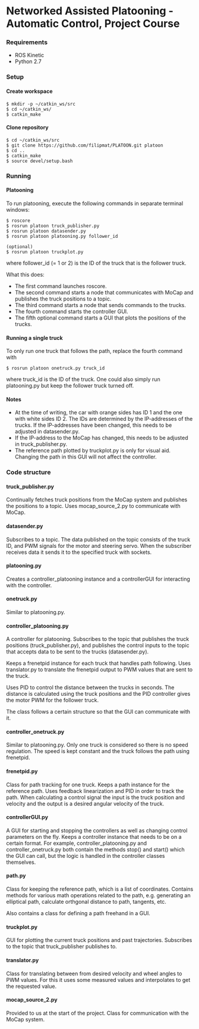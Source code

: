# Networked Assisted Platooning - Automatic Control, Project Course


### Requirements
- ROS Kinetic
- Python 2.7


### Setup

#### Create workspace

	$ mkdir -p ~/catkin_ws/src
	$ cd ~/catkin_ws/
	$ catkin_make

#### Clone repository

	$ cd ~/catkin_ws/src
	$ git clone https://github.com/filipmat/PLATOON.git platoon
	$ cd ..
	$ catkin_make
	$ source devel/setup.bash


### Running

#### Platooning
To run platooning, execute the following commands in separate terminal windows:

	$ roscore
	$ rosrun platoon truck_publisher.py
	$ rosrun platoon datasender.py
	$ rosrun platoon platooning.py follower_id
	
	(optional)
	$ rosrun platoon truckplot.py
where follower_id (= 1 or 2) is the ID of the truck that is the follower truck.

What this does:
- The first command launches roscore.
- The second command starts a node that communicates with MoCap and publishes the truck positions to a topic.
- The third command starts a node that sends commands to the trucks.
- The fourth command starts the controller GUI.
- The fifth optional command starts a GUI that plots the positions of the trucks.

#### Running a single truck
To only run one truck that follows the path, replace the fourth command with 

	$ rosrun platoon onetruck.py truck_id
where truck_id is the ID of the truck. 
One could also simply run platooning.py but keep the follower truck turned off. 

#### Notes
- At the time of writing, the car with orange sides has ID 1 and the one with white sides ID 2. The IDs are determined by the IP-addresses of the trucks. If the IP-addresses have been changed, this needs to be adjusted in datasender.py.
- If the IP-address to the MoCap has changed, this needs to be adjusted in truck_publisher.py.
- The reference path plotted by truckplot.py is only for visual aid. Changing the path in this GUI will not affect the controller. 


### Code structure

#### truck_publisher.py
Continually fetches truck positions from the MoCap system and publishes the positions to a topic. Uses mocap_source_2.py to communicate with MoCap. 

#### datasender.py
Subscribes to a topic. The data published on the topic consists of the truck ID, and PWM signals for the motor and steering servo. When the subscriber receives data it sends it to the specified truck with sockets.

#### platooning.py
Creates a controller_platooning instance and a controllerGUI for interacting with the controller.

#### onetruck.py
Similar to platooning.py.

#### controller_platooning.py
A controller for platooning. Subscribes to the topic that publishes the truck positions (truck_publisher.py), and publishes the control inputs to the topic that accepts data to be sent to the trucks (datasender.py). 

Keeps a frenetpid instance for each truck that handles path following. Uses translator.py to translate the frenetpid output to PWM values that are sent to the truck.

Uses PID to control the distance between the trucks in seconds. The distance is calculated using the truck positions and the PID controller gives the motor PWM for the follower truck.

The class follows a certain structure so that the GUI can communicate with it. 

#### controller_onetruck.py
Similar to platooning.py.
Only one truck is considered so there is no speed regulation. The speed is kept constant and the truck follows the path using frenetpid.

#### frenetpid.py
Class for path tracking for one truck. Keeps a path instance for the reference path. Uses feedback linearization and PID in order to track the path. When calculating a control signal the input is the truck position and velocity and the output is a desired angular velocity of the truck. 

#### controllerGUI.py
A GUI for starting and stopping the controllers as well as changing control parameters on the fly. Keeps a controller instance that needs to be on a certain format. For example, controller_platooning.py and controller_onetruck.py both contain the methods stop() and start() which the GUI can call, but the logic is handled in the controller classes themselves. 

#### path.py
Class for keeping the reference path, which is a list of coordinates. Contains methods for various math operations related to the path, e.g. generating an elliptical path, calculate orthgonal distance to path, tangents, etc. 

Also contains a class for defining a path freehand in a GUI. 

#### truckplot.py
GUI for plotting the current truck positions and past trajectories. Subscribes to the topic that truck_publisher publishes to.

#### translator.py
Class for translating between from desired velocity and wheel angles to PWM values. For this it uses some measured values and interpolates to get the requested value. 

#### mocap_source_2.py
Provided to us at the start of the project. Class for communication with the MoCap system.
